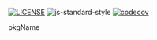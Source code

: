 [![LICENSE](https://img.shields.io/github/license/bubkoo/html-to-image?style=flat-square)](./LICENSE)
![js-standard-style](https://img.shields.io/badge/code%20style-standard-brightgreen.svg?style=flat-square)
[![codecov](https://codecov.io/gh/halodong/ts-starter/branch/main/graph/badge.svg?token=8NNFFY8KNT)](https://codecov.io/gh/halodong/ts-starter)

pkgName
